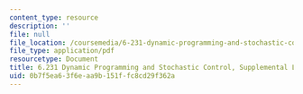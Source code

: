 ```yaml
---
content_type: resource
description: ''
file: null
file_location: /coursemedia/6-231-dynamic-programming-and-stochastic-control-fall-2015/0b7f5ea63f6eaa9b151ffc8cd29f362a_MIT6_231F15_lec1.pdf
file_type: application/pdf
resourcetype: Document
title: 6.231 Dynamic Programming and Stochastic Control, Supplemental Lecture 1
uid: 0b7f5ea6-3f6e-aa9b-151f-fc8cd29f362a
---
```

